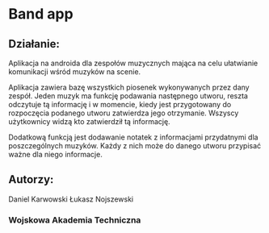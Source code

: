 # Band app

## Działanie:

Aplikacja na androida dla zespołów muzycznych mająca na celu ułatwianie komunikacji wśród muzyków na scenie.

Aplikacja zawiera bazę wszystkich piosenek wykonywanych przez dany zespół. Jeden muzyk ma funkcję podawania następnego utworu, reszta odczytuje tą informację i w momencie, kiedy jest przygotowany do rozpoczęcia podanego utworu zatwierdza jego otrzymanie. Wszyscy użytkownicy widzą kto zatwierdził tą informację.

Dodatkową funkcją jest dodawanie notatek z informacjami przydatnymi dla poszczególnych muzyków. Każdy z nich może do danego utworu przypisać ważne dla niego informacje.

## Autorzy:

Daniel Karwowski
Łukasz Nojszewski

### Wojskowa Akademia Techniczna
